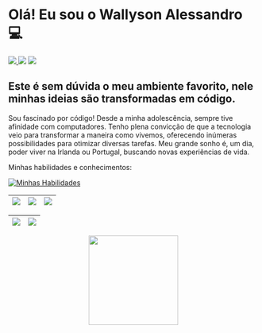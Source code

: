 <h1> Olá! Eu sou o Wallyson Alessandro 💻</h1>

<div> 
     <a href = "mailto:wallyson.a3@gmail.com"><img src="https://img.shields.io/badge/Gmail-D14836?style=for-the-badge&logo=gmail&logoColor=white" target="_blank"</a>
     <a href="https://www.linkedin.com/in/wallyson-nabarro" target="_blank"><img src="https://img.shields.io/badge/-LinkedIn-%230077B5?style=for-the-badge&logo=linkedin&logoColor=white" target="_blank"></a>
     <a href="https://wa.me/+5561974009080" target="_blank"><img src="https://img.shields.io/badge/WhatsApp-25D366?style=for-the-badge&logo=whatsapp&logoColor=white" target="_blank"></a>
 </div>

<h2 align="left">
Este é sem dúvida o meu ambiente favorito, nele minhas ideias são transformadas em código.
</h2>

<p>Sou fascinado por código! Desde a minha adolescência, sempre tive afinidade com computadores. Tenho plena convicção de que a tecnologia veio para transformar a maneira como vivemos, oferecendo inúmeras possibilidades para otimizar diversas tarefas. Meu grande sonho é, um dia, poder viver na Irlanda ou Portugal, buscando novas experiências de vida.</p>

<p>Minhas habilidades e conhecimentos:</p>

<div align="left">

[![Minhas Habilidades](https://skillicons.dev/icons?i=cs,html,css,js,docker,dotnet,git,gitlab,kubernetes,mysql,rabbitmq,visualstudio
)](https://skillicons.dev)

</div>
  
  | ![](http://github-profile-summary-cards.vercel.app/api/cards/stats?username=wallysonnabarro&theme=nord_dark) | ![](http://github-profile-summary-cards.vercel.app/api/cards/repos-per-language?username=wallysonnabarro&hide=Html&theme=nord_dark) | ![](http://github-profile-summary-cards.vercel.app/api/cards/most-commit-language?username=wallysonnabarro&theme=nord_dark) |
| :-: | :-: | :-: |

| ![](http://github-profile-summary-cards.vercel.app/api/cards/profile-details?username=wallysonnabarro&theme=nord_dark) | ![](https://github-readme-streak-stats.herokuapp.com/?user=wallysonnabarro&hide_border=true&date_format=M%20j%5B%2C%20Y%5D&background=2D3742&stroke=2D3742&ring=6bbbca&fire=6bbbca&currStreakNum=fff&sideNums=6bbbca&currStreakLabel=6bbbca&sideLabels=fff&dates=fff) |
| :-: | :-: |


<div align="center">
  <a href="https://github.com/wallysonnabarro">
  <img height="180em" src="https://github-readme-stats.vercel.app/api/top-langs/?username=wallysonnabarro&layout=compact&langs_count=7&theme=dracula"/>
</div>
